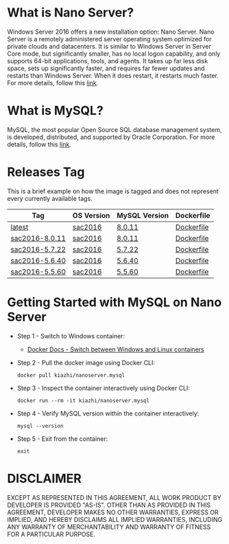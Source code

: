 # What is Nano Server?

Windows Server 2016 offers a new installation option: Nano Server. Nano Server is a remotely administered server operating system optimized for private clouds and datacenters. It is similar to Windows Server in Server Core mode, but significantly smaller, has no local logon capability, and only supports 64-bit applications, tools, and agents. It takes up far less disk space, sets up significantly faster, and requires far fewer updates and restarts than Windows Server. When it does restart, it restarts much faster. For more details, follow this [link](https://docs.microsoft.com/en-us/windows-server/get-started/getting-started-with-nano-server).

# What is MySQL?

MySQL, the most popular Open Source SQL database management system, is developed, distributed, and supported by Oracle Corporation. For more details, follow this [link](https://dev.mysql.com/doc/refman/8.0/en/what-is-mysql.html).

# Releases Tag

This is a brief example on how the image is tagged and does not represent every currently available tags.

| Tag | OS Version | MySQL Version | Dockerfile |
| -- | -- | -- | -- |
| [latest](https://hub.docker.com/r/kiazhi/nanoserver.mysql/tags/) | [sac2016](https://hub.docker.com/r/microsoft/nanoserver/) | [8.0.11](https://dev.mysql.com/downloads/mysql/8.0.html) | [Dockerfile](https://github.com/kiazhi/Windows-Containers/tree/master/dockerfiles/nanoserver/mysql/8.0.x/Dockerfile) |
| [sac2016-8.0.11](https://hub.docker.com/r/kiazhi/nanoserver.mysql/tags/) | [sac2016](https://hub.docker.com/r/microsoft/nanoserver/) | [8.0.11](https://dev.mysql.com/downloads/mysql/8.0.html) | [Dockerfile](https://github.com/kiazhi/Windows-Containers/tree/master/dockerfiles/nanoserver/mysql/8.0.x/Dockerfile) |
| [sac2016-5.7.22](https://hub.docker.com/r/kiazhi/nanoserver.mysql/tags/) | [sac2016](https://hub.docker.com/r/microsoft/nanoserver/) | [5.7.22](https://dev.mysql.com/downloads/mysql/5.7.html) | [Dockerfile](https://github.com/kiazhi/Windows-Containers/tree/master/dockerfiles/nanoserver/mysql/5.7.x/Dockerfile) |
| [sac2016-5.6.40](https://hub.docker.com/r/kiazhi/nanoserver.mysql/tags/) | [sac2016](https://hub.docker.com/r/microsoft/nanoserver/) | [5.6.40](https://dev.mysql.com/downloads/mysql/5.6.html) | [Dockerfile](https://github.com/kiazhi/Windows-Containers/tree/master/dockerfiles/nanoserver/mysql/5.6.x/Dockerfile) |
| [sac2016-5.5.60](https://hub.docker.com/r/kiazhi/nanoserver.mysql/tags/) | [sac2016](https://hub.docker.com/r/microsoft/nanoserver/) | [5.5.60](https://dev.mysql.com/downloads/mysql/5.5.html) | [Dockerfile](https://github.com/kiazhi/Windows-Containers/tree/master/dockerfiles/nanoserver/mysql/5.5.x/Dockerfile) |

# Getting Started with MySQL on Nano Server

- Step 1 - Switch to Windows container:
    - [Docker Docs - Switch between Windows and Linux containers](https://docs.docker.com/docker-for-windows/#switch-between-windows-and-linux-containers)


- Step 2 - Pull the docker image using Docker CLI:

    ```shell
    docker pull kiazhi/nanoserver.mysql
    ```


- Step 3 - Inspect the container interactively using Docker CLI:

    ```shell
    docker run --rm -it kiazhi/nanoserver.mysql
    ```


- Step 4 - Verify MySQL version within the container interactively:

    ```shell
    mysql --version
    ```


- Step 5 - Exit from the container:

    ```shell
    exit
    ```


# DISCLAIMER

EXCEPT AS REPRESENTED IN THIS AGREEMENT, ALL WORK PRODUCT BY DEVELOPER IS PROVIDED "AS-IS". OTHER THAN AS PROVIDED IN THIS AGREEMENT, DEVELOPER MAKES NO OTHER WARRANTIES, EXPRESS OR IMPLIED, AND HEREBY DISCLAIMS ALL IMPLIED WARRANTIES, INCLUDING ANY WARRANTY OF MERCHANTABILITY AND WARRANTY OF FITNESS FOR A PARTICULAR PURPOSE.
